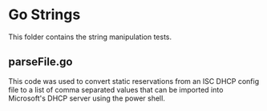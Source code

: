 # Go Strings
This folder contains the string manipulation tests. 

## parseFile.go
This code was used to convert static reservations from  an ISC DHCP config file to a list of comma separated values that can be imported into Microsoft's DHCP server using the power shell.